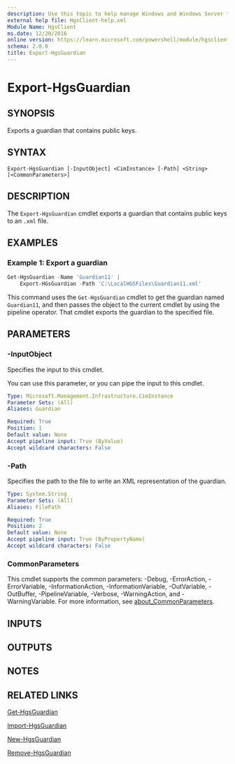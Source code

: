 ```yaml
---
description: Use this topic to help manage Windows and Windows Server technologies with Windows PowerShell.
external help file: HgsClient-help.xml
Module Name: HgsClient
ms.date: 12/20/2016
online version: https://learn.microsoft.com/powershell/module/hgsclient/export-hgsguardian?view=windowsserver2022-ps&wt.mc_id=ps-gethelp
schema: 2.0.0
title: Export-HgsGuardian
---
```


# Export-HgsGuardian

## SYNOPSIS
Exports a guardian that contains public keys.

## SYNTAX

```
Export-HgsGuardian [-InputObject] <CimInstance> [-Path] <String> [<CommonParameters>]
```

## DESCRIPTION

The `Export-HgsGuardian` cmdlet exports a guardian that contains public keys to an `.xml` file.

## EXAMPLES

### Example 1: Export a guardian

```powershell
Get-HgsGuardian -Name 'Guardian11' |
    Export-HGsGuardian -Path 'C:\LocalHGSFiles\Guardian11.xml'
```

This command uses the `Get-HgsGuardian` cmdlet to get the guardian named `Guardian11`, and then
passes the object to the current cmdlet by using the pipeline operator. That cmdlet exports the
guardian to the specified file.

## PARAMETERS

### -InputObject

Specifies the input to this cmdlet.

You can use this parameter, or you can pipe the input to this cmdlet.

```yaml
Type: Microsoft.Management.Infrastructure.CimInstance
Parameter Sets: (All)
Aliases: Guardian

Required: True
Position: 1
Default value: None
Accept pipeline input: True (ByValue)
Accept wildcard characters: False
```

### -Path

Specifies the path to the file to write an XML representation of the guardian.

```yaml
Type: System.String
Parameter Sets: (All)
Aliases: FilePath

Required: True
Position: 2
Default value: None
Accept pipeline input: True (ByPropertyName)
Accept wildcard characters: False
```

### CommonParameters

This cmdlet supports the common parameters: -Debug, -ErrorAction, -ErrorVariable,
-InformationAction, -InformationVariable, -OutVariable, -OutBuffer, -PipelineVariable, -Verbose,
-WarningAction, and -WarningVariable. For more information, see [about_CommonParameters](http://go.microsoft.com/fwlink/?LinkID=113216).

## INPUTS

## OUTPUTS

## NOTES

## RELATED LINKS

[Get-HgsGuardian](./Get-HgsGuardian.md)

[Import-HgsGuardian](./Import-HgsGuardian.md)

[New-HgsGuardian](./New-HgsGuardian.md)

[Remove-HgsGuardian](./Remove-HgsGuardian.md)
